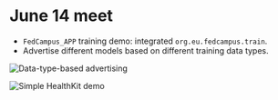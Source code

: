 # June 14 meet

<!-- slide -->
- `FedCampus_APP` training demo: integrated `org.eu.fedcampus.train`.
- Advertise different models based on different training data types.

<!-- slide -->
![Data-type-based advertising](data_type_PR.png)

<!-- slide -->
![Simple HealthKit demo](simple_healthkit_PR.png)
